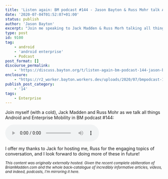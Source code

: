 ```yaml
---
title: 'Listen again: BM podcast #144 - Jason Bayton & Russ Mohr talk Android!'
date: '2020-07-04T01:52:07+01:00'
status: publish
author: 'Jason Bayton'
excerpt: "Join me speaking to Jack Madden & Russ Morh talking all things AE"
type: post
id: 9100
tag:
    - android
    - 'android enterprise'
    - Podcast
post_format: []
discourse_permalink:
    - 'https://discuss.bayton.org/t/listen-again-bm-podcast-144-jason-bayton-russ-mohr-talk-android/379'
enclosure:
    - "https://r2_worker.bayton.workers.dev/uploads/2020/07/bmpodcast-144-110819.mp3"
publish_post_category:
    - '14'
tags:
    - Enterprise
---
```

Join myself (with a cold), Jack Madden and Russ Mohr as we talk all things Android and Enterprise Mobility in BM podcast #144:

<audio controls="" src="/https://r2_worker.bayton.workers.dev/uploads/2020/07/bmpodcast-144-110819.mp3"></audio>

I offer my thanks to Jack for hosting me, Russ for the engaging topics of conversation, and I look forward to doing more of these in future!

*<small>This content was originally externally hosted. Given the recent complete obliteration of BrianMadden.com and the whole back-catalogue of incredibly informative articles, videos, and indeed, podcasts, I’m mirroring it here.</small>*